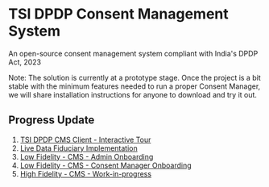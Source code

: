 # TSI DPDP Consent Management System
An open-source consent management system compliant with India's DPDP Act, 2023

Note: The solution is currently at a prototype stage. Once the project is a bit stable with the minimum features needed to run a proper Consent Manager, we will share installation instructions for anyone to download and try it out. 

## Progress Update

1. [TSI DPDP CMS Client - Interactive Tour](https://dpdp-cms.tsicoop.org)
2. [Live Data Fiduciary Implementation](https://tsicoop.org)
3. [Low Fidelity - CMS - Admin Onboarding](https://github.com/tsi-cooperative/tsi-dpdp-cms/blob/main/docs/wireframes/TSI-DPDP-CMS-Admin-Onboarding-LoFi.pdf)
4. [Low Fidelity - CMS - Consent Manager Onboarding](https://github.com/tsi-cooperative/tsi-dpdp-cms/blob/main/docs/wireframes/TSI-DPDP-CMS-Consent-Manager-Onboarding-LoFi.pdf)
5. [High Fidelity - CMS - Work-in-progress](https://www.figma.com/proto/X1NP5N1i6jdmTA4AgKn6du/Untitled?node-id=4-3303&p=f&t=dd7tEOl1BPXFsrsD-0&scaling=min-zoom&content-scaling=fixed&page-id=0%3A1&starting-point-node-id=4%3A3303)

